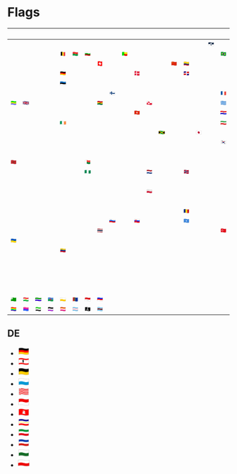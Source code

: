 # Flags

| &#x2003; | &#x2003; | &#x2003; | &#x2003; | &#x2003; | &#x2003; | &#x2003; | &#x2003; | &#x2003; | &#x2003; | &#x2003; | &#x2003; | &#x2003; | &#x2003; | &#x2003; | &#x2003; | &#x2003; | &#x2003; | &#x2003; | &#x2003; | &#x2003; | &#x2003; | &#x2003; | &#x2003; | &#x2003; | &#x2003; |
| :---: | :---: | :---: | :---: | :---: | :---: | :---: | :---: | :---: | :---: | :---: | :---: | :---: | :---: | :---: | :---: | :---: | :---: | :---: | :---: | :---: | :---: | :---: | :---: | :---: | :---: |
| &#160; | &#160; | &#160; | &#160; | &#160; | &#160; | &#160; | &#160; | &#160; | &#160; | &#160; | &#160; | &#160; | &#160; | &#160; | &#160; | [![True South](AQ.svg)](<AQ.svg> "True South")| &#160; | &#160; | [![Flagge Österreichs](AT.svg)](<AT.svg> "Flagge Österreichs")| &#160; | &#160; | &#160; | [![Ålands flagga](AX.svg)](<AX.svg> "Ålands flagga")| &#160; | &#160; |
| &#160; | &#160; | &#160; | &#160; | [![Vlag van België](BE.svg)](<BE.svg> "Vlag van België")| [![Drapeau du Burkina Faso](BF.svg)](<BF.svg> "Drapeau du Burkina Faso")| [![Знаме на България](BG.svg)](<BG.svg> "Знаме на България")| &#160; | &#160; | [![Drapeau de Bénin](BJ.svg)](<BJ.svg> "Drapeau de Bénin")| &#160; | &#160; | &#160; | &#160; | &#160; | &#160; | &#160; | [![Bandeira do Brasil](BR.svg)](<BR.svg> "Bandeira do Brasil")| &#160; | &#160; | &#160; | &#160; | [![Folaga ya Botswana](BW.svg)](<BW.svg> "Folaga ya Botswana")| &#160; | &#160; | &#160; |
| &#160; | &#160; | &#160; | &#160; | &#160; | &#160; | &#160; | [![Schweizerfahne](CH.svg)](<CH.svg> "Schweizerfahne")| &#160; | &#160; | &#160; | &#160; | &#160; | [![五星红旗](CN.svg)](<CN.svg> "五星红旗")| [![Tricolor Nacional de Colombia](CO.svg)](<CO.svg> "Tricolor Nacional de Colombia")| &#160; | &#160; | &#160; | &#160; | &#160; | &#160; | &#160; | &#160; | &#160; | [![σημαία της Κύπρου](CY.svg)](<CY.svg> "σημαία της Κύπρου")| [![Státní vlajka České republiky](CZ.svg)](<CZ.svg> "Státní vlajka České republiky")|
| &#160; | &#160; | &#160; | &#160; | [![Schwarz Rot Gold](DE.svg)](<#de> "Schwarz Rot Gold")| &#160; | &#160; | &#160; | &#160; | &#160; | [![Dannebrog](DK.svg)](<DK.svg> "Dannebrog")| &#160; | &#160; | &#160; | [![Bandera de la República Dominicana](DO.svg)](<DO.svg> "Bandera de la República Dominicana")| &#160; | &#160; | &#160; | &#160; | &#160; | &#160; | &#160; | &#160; | &#160; | &#160; | [![علم الجزائر](DZ.svg)](<DZ.svg> "علم الجزائر")|
| &#160; | &#160; | &#160; | &#160; | [![Eesti lipp](EE.svg)](<EE.svg> "Eesti lipp")| &#160; | &#160; | &#160; | &#160; | &#160; | &#160; | &#160; | &#160; | &#160; | &#160; | &#160; | &#160; | &#160; | [![Bandera de España](ES.svg)](<ES.svg> "Bandera de España")| &#160; | [![Drapeau européen](EU.svg)](<EU.svg> "Drapeau européen")| &#160; | &#160; | &#160; | &#160; | &#160; |
| &#160; | &#160; | &#160; | &#160; | &#160; | &#160; | &#160; | &#160; | [![Suomen lippu](FI.svg)](<FI.svg> "Suomen lippu")| &#160; | &#160; | &#160; | &#160; | &#160; | &#160; | &#160; | &#160; | [![Drapeau français](FR.svg)](<FR.svg> "Drapeau français")| &#160; | &#160; | &#160; | &#160; | &#160; | &#160; | &#160; | &#160; |
| [![Drapeau du Gabon](GA.svg)](<GA.svg> "Drapeau du Gabon")| [![Union Flag](GB.svg)](<GB.svg> "Union Flag")| &#160; | &#160; | &#160; | &#160; | &#160; | [![flag of Ghana](GH.svg)](<GH.svg> "flag of Ghana")| &#160; | &#160; | &#160; | [![Kalaallit erfalasuat](GL.svg)](<GL.svg> "Kalaallit erfalasuat")| &#160; | &#160; | &#160; | &#160; | &#160; | [![Κυανόλευκη](GR.svg)](<GR.svg> "Κυανόλευκη")| &#160; | &#160; | &#160; | &#160; | &#160; | &#160; | &#160; | &#160; |
| &#160; | &#160; | &#160; | &#160; | &#160; | &#160; | &#160; | &#160; | &#160; | &#160; | [![香港區旗](HK.svg)](<HK.svg> "香港區旗")| &#160; | &#160; | &#160; | &#160; | &#160; | &#160; | [![Zastava Hrvatske](HR.svg)](<HR.svg> "Zastava Hrvatske")| &#160; | &#160; | [![A Magyarország zászlaja](HU.svg)](<HU.svg> "A Magyarország zászlaja")| &#160; | &#160; | &#160; | &#160; | &#160; |
| &#160; | &#160; | &#160; | &#160; | [![Bratach na hÉireann](IE.svg)](<IE.svg> "Bratach na hÉireann")| &#160; | &#160; | &#160; | &#160; | &#160; | &#160; | &#160; | &#160; | &#160; | &#160; | &#160; | &#160; | [![پرچم سه رنگ ایران](IR.svg)](<IR.svg> "پرچم سه رنگ ایران")| [![Íslenski fáninn](IS.svg)](<IS.svg> "Íslenski fáninn")| [![Bandiera d’Italia](IT.svg)](<IT.svg> "Bandiera d’Italia")| &#160; | &#160; | &#160; | &#160; | &#160; | &#160; |
| &#160; | &#160; | &#160; | &#160; | &#160; | &#160; | &#160; | &#160; | &#160; | &#160; | &#160; | &#160; | [![Flag of Jamaica](JM.svg)](<JM.svg> "Flag of Jamaica")| &#160; | &#160; | [![日章旗](JP.svg)](<JP.svg> "日章旗")| &#160; | &#160; | &#160; | &#160; | &#160; | &#160; | &#160; | &#160; | &#160; | &#160; |
| &#160; | &#160; | &#160; | &#160; | &#160; | &#160; | &#160; | &#160; | &#160; | &#160; | &#160; | &#160; | &#160; | &#160; | &#160; | &#160; | &#160; | [![태극기](KR.svg)](<KR.svg> "태극기")| &#160; | &#160; | &#160; | &#160; | &#160; | &#160; | &#160; | &#160; |
| &#160; | &#160; | &#160; | &#160; | &#160; | &#160; | &#160; | &#160; | &#160; | &#160; | &#160; | &#160; | &#160; | &#160; | &#160; | &#160; | &#160; | &#160; | &#160; | [![Lietuvos vėliava](LT.svg)](<LT.svg> "Lietuvos vėliava")| [![Lëtzebuerger Fändel](LU.svg)](<LU.svg> "Lëtzebuerger Fändel")| [![Latvijas karogs](LV.svg)](<LV.svg> "Latvijas karogs")| &#160; | &#160; | &#160; | &#160; |
| [![علم المغرب](MA.svg)](<MA.svg> "علم المغرب")| &#160; | &#160; | &#160; | &#160; | &#160; | [![Sainan'i Madagasikara](MG.svg)](<MG.svg> "Sainan'i Madagasikara")| &#160; | &#160; | &#160; | &#160; | &#160; | &#160; | &#160; | &#160; | &#160; | &#160; | &#160; | &#160; | [![Bandiera ta' Malta](MT.svg)](<MT.svg> "Bandiera ta' Malta")| [![Les Quatre Bandes](MU.svg)](<MU.svg> "Les Quatre Bandes")| &#160; | &#160; | &#160; | &#160; | &#160; |
| &#160; | &#160; | &#160; | &#160; | &#160; | &#160; | [![Flag of Nigeria](NG.svg)](<NG.svg> "Flag of Nigeria")| &#160; | &#160; | &#160; | &#160; | [![Vlag van Nederland](NL.svg)](<NL.svg> "Vlag van Nederland")| &#160; | &#160; | [![Norges flagg](NO.svg)](<NO.svg> "Norges flagg")| &#160; | &#160; | &#160; | &#160; | &#160; | &#160; | &#160; | &#160; | &#160; | &#160; | &#160; |
| &#160; | &#160; | &#160; | &#160; | &#160; | &#160; | &#160; | &#160; | &#160; | &#160; | &#160; | &#160; | &#160; | &#160; | &#160; | &#160; | &#160; | &#160; | &#160; | &#160; | &#160; | &#160; | &#160; | &#160; | &#160; | &#160; |
| &#160; | &#160; | &#160; | &#160; | &#160; | &#160; | &#160; | &#160; | &#160; | &#160; | &#160; | [![Flaga Polski](PL.svg)](<PL.svg> "Flaga Polski")| &#160; | &#160; | &#160; | &#160; | &#160; | &#160; | [![علم فلسطين](PS.svg)](<PS.svg> "علم فلسطين")| [![Bandeira de Portugal](PT.svg)](<PT.svg> "Bandeira de Portugal")| &#160; | &#160; | &#160; | &#160; | &#160; | &#160; |
| &#160; | &#160; | &#160; | &#160; | &#160; | &#160; | &#160; | &#160; | &#160; | &#160; | &#160; | &#160; | &#160; | &#160; | &#160; | &#160; | &#160; | &#160; | &#160; | &#160; | &#160; | &#160; | &#160; | &#160; | &#160; | &#160; |
| &#160; | &#160; | &#160; | &#160; | &#160; | &#160; | &#160; | &#160; | &#160; | &#160; | &#160; | &#160; | &#160; | &#160; | [![Drapelul României](RO.svg)](<RO.svg> "Drapelul României")| &#160; | &#160; | &#160; | &#160; | &#160; | [![Флаг России](RU.svg)](<RU.svg> "Флаг России")| &#160; | &#160; | &#160; | &#160; | &#160; |
| &#160; | &#160; | &#160; | &#160; | &#160; | &#160; | &#160; | &#160; | [![Zastava Slovenije](SI.svg)](<SI.svg> "Zastava Slovenije")| &#160; | [![Vlajka Slovenska](SK.svg)](<SK.svg> "Vlajka Slovenska")| &#160; | &#160; | &#160; | [![Calanka Soomaaliyaa](SO.svg)](<SO.svg> "Calanka Soomaaliyaa")| &#160; | &#160; | &#160; | &#160; | &#160; | &#160; | &#160; | &#160; | &#160; | &#160; | &#160; |
| &#160; | &#160; | &#160; | &#160; | &#160; | &#160; | &#160; | [![ธงชาติไทย](TH.svg)](<TH.svg> "ธงชาติไทย")| &#160; | &#160; | &#160; | &#160; | &#160; | &#160; | &#160; | &#160; | &#160; | [![Türk bayrağı](TR.svg)](<TR.svg> "Türk bayrağı")| &#160; | &#160; | &#160; | &#160; | [![中華民國國旗](TW.svg)](<TW.svg> "中華民國國旗")| &#160; | &#160; | &#160; |
| [![Прапор України](UA.svg)](<UA.svg> "Прапор України")| &#160; | &#160; | &#160; | &#160; | &#160; | &#160; | &#160; | &#160; | &#160; | &#160; | &#160; | &#160; | &#160; | &#160; | &#160; | &#160; | &#160; | &#160; | &#160; | &#160; | &#160; | &#160; | &#160; | &#160; | &#160; |
| &#160; | &#160; | &#160; | &#160; | [![Bandera de Venezuela](VE.svg)](<VE.svg> "Bandera de Venezuela")| &#160; | &#160; | &#160; | &#160; | &#160; | &#160; | &#160; | &#160; | &#160; | &#160; | &#160; | &#160; | &#160; | &#160; | &#160; | &#160; | &#160; | &#160; | &#160; | &#160; | &#160; |
| &#160; | &#160; | &#160; | &#160; | &#160; | &#160; | &#160; | &#160; | &#160; | &#160; | &#160; | &#160; | &#160; | &#160; | &#160; | &#160; | &#160; | &#160; | &#160; | &#160; | &#160; | &#160; | &#160; | &#160; | &#160; | &#160; |
| &#160; | &#160; | &#160; | &#160; | &#160; | &#160; | &#160; | &#160; | &#160; | &#160; | &#160; | &#160; | &#160; | &#160; | &#160; | &#160; | &#160; | &#160; | &#160; | &#160; | &#160; | &#160; | &#160; | &#160; | &#160; | &#160; |
| &#160; | &#160; | &#160; | &#160; | &#160; | &#160; | &#160; | &#160; | &#160; | &#160; | &#160; | &#160; | &#160; | &#160; | &#160; | &#160; | &#160; | &#160; | &#160; | &#160; | &#160; | &#160; | &#160; | &#160; | &#160; | &#160; |
| &#160; | &#160; | &#160; | &#160; | &#160; | &#160; | &#160; | &#160; | &#160; | &#160; | &#160; | &#160; | &#160; | &#160; | &#160; | &#160; | &#160; | &#160; | &#160; | &#160; | &#160; | &#160; | &#160; | &#160; | &#160; | &#160; |
| [![Esperanto-flago](epo.svg)](<epo.svg> "Esperanto-flago")| [![Ala Rengîn](kur.svg)](<kur.svg> "Ala Rengîn")| [![Līvõd plagā](liv.svg)](<liv.svg> "Līvõd plagā")| [![O styago le romengo](rom.svg)](<rom.svg> "O styago le romengo")| [![Fana Ślōnska](sli.svg)](<sli.svg> "Fana Ślōnska")| [![Sámi leavga](smi.svg)](<smi.svg> "Sámi leavga")| [![Frankenfahne](vmf.svg)](<vmf.svg> "Frankenfahne")| [![Serbska chorhoj](wen.svg)](<wen.svg> "Serbska chorhoj")| &#160; | &#160; | &#160; | &#160; | &#160; | &#160; | &#160; | &#160; | &#160; | &#160; | &#160; | &#160; | &#160; | &#160; | &#160; | &#160; | &#160; | &#160; |
| [![Rainbow flag](U+1F3F3-VS16-ZWJ-U+1F308_rainbow_flag.svg)](<U+1F3F3-VS16-ZWJ-U+1F308_rainbow_flag.svg> "Rainbow flag")| [![Bisexual flag](U+1F3F3-VS16-ZWJ-U+1F496-ZWJ-U+1F49C-ZWJ-U+1F499_bisexual_flag.svg)](<U+1F3F3-VS16-ZWJ-U+1F496-ZWJ-U+1F49C-ZWJ-U+1F499_bisexual_flag.svg> "Bisexual flag")| [![Aromantic flag](U+1F3F3-VS16-ZWJ-U+2660-VS16-ZWJ-U+1F49A_aromantic_flag.svg)](<U+1F3F3-VS16-ZWJ-U+2660-VS16-ZWJ-U+1F49A_aromantic_flag.svg> "Aromantic flag")| [![Asexual flag](U+1F3F3-VS16-ZWJ-U+2660-VS16-ZWJ-U+1F49C_asexual_flag.svg)](<U+1F3F3-VS16-ZWJ-U+2660-VS16-ZWJ-U+1F49C_asexual_flag.svg> "Asexual flag")| [![Lesbian flag](U+1F3F3-VS16-ZWJ-U+26A2-VS16_lesbian_flag.svg)](<U+1F3F3-VS16-ZWJ-U+26A2-VS16_lesbian_flag.svg> "Lesbian flag")| [![Transgender flag](U+1F3F3-VS16-ZWJ-U+26A7-VS16_transgender_flag.svg)](<U+1F3F3-VS16-ZWJ-U+26A7-VS16_transgender_flag.svg> "Transgender flag")| [![Pirate flag](U+1F3F4-ZWJ-U+2620-VS16_pirate_flag.svg)](<U+1F3F4-ZWJ-U+2620-VS16_pirate_flag.svg> "Pirate flag")| [![Black trans flag](U+1F3F4-ZWJ-U+26A7-VS16_black_trans_flag.svg)](<U+1F3F4-ZWJ-U+26A7-VS16_black_trans_flag.svg> "Black trans flag")|



## DE

- <a href="DE.svg" title="Schwarz Rot Gold"><img src="DE.svg" x="0" y="0" width="26" height="20"/></a>
- <a href="DE-BE.svg" title="Flagge von Berlin"><img src="DE-BE.svg" x="0" y="0" width="26" height="20"/></a>
- <a href="DE-BW.svg" title="Landesflagge Baden-Württembergs"><img src="DE-BW.svg" x="0" y="0" width="26" height="20"/></a>
- <a href="DE-BY.svg" title="Staatsflagge Bayerns"><img src="DE-BY.svg" x="0" y="0" width="26" height="20"/></a>
- <a href="DE-HB.svg" title="Landesflagge Bremens"><img src="DE-HB.svg" x="0" y="0" width="26" height="20"/></a>
- <a href="DE-HE.svg" title="Landesflagge Hessens"><img src="DE-HE.svg" x="0" y="0" width="26" height="20"/></a>
- <a href="DE-HH.svg" title="Hamburgische Landesflagge"><img src="DE-HH.svg" x="0" y="0" width="26" height="20"/></a>
- <a href="DE-MV.svg" title="Landesflagge Mecklenburg-Vorpommerns"><img src="DE-MV.svg" x="0" y="0" width="26" height="20"/></a>
- <a href="DE-NW.svg" title="Landesflagge Nordrhein-Westfalens"><img src="DE-NW.svg" x="0" y="0" width="26" height="20"/></a>
- <a href="DE-SH.svg" title="Landesflagge Schleswig-Holsteins"><img src="DE-SH.svg" x="0" y="0" width="26" height="20"/></a>
- <a href="DE-SN.svg" title="Landesflagge Sachsens"><img src="DE-SN.svg" x="0" y="0" width="26" height="20"/></a>
- <a href="DE-TH.svg" title="Landesflagge Thüringens"><img src="DE-TH.svg" x="0" y="0" width="26" height="20"/></a>
